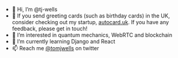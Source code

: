 - 👋  Hi, I’m @tj-wells
- 💞️ If you send greeting cards (such as birthday cards) in the UK, consider checking out my startup, [autocard.uk](https://autocard.uk). If you have any feedback, please get in touch!
- 👀 I’m interested in quantum mechanics, WebRTC and blockchain
- 🌱 I’m currently learning Django and React
- 📫 Reach me [@tomjwells](https://twitter.com/tomjwells) on twitter

<!---
tj-wells/tj-wells is a ✨ special ✨ repository because its `README.md` (this file) appears on your GitHub profile.
You can click the Preview link to take a look at your changes.
--->
